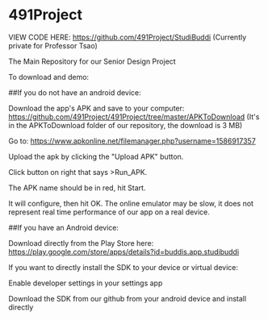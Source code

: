 # 491Project
VIEW CODE HERE: https://github.com/491Project/StudiBuddi
(Currently private for Professor Tsao)

The Main Repository for our Senior Design Project


To download and demo:

##If you do not have an android device:

Download the app's APK and save to your computer: https://github.com/491Project/491Project/tree/master/APKToDownload
(It's in the APKToDownload folder of our repository, the download is 3 MB)

Go to: https://www.apkonline.net/filemanager.php?username=1586917357

Upload the apk by clicking the "Upload APK" button.

Click button on right that says >Run_APK.

The APK name should be in red, hit Start.

It will configure, then hit OK.
The online emulator may be slow, it does not represent real time performance of our app on a real device.


##If you have an Android device:

Download directly from the Play Store here:
https://play.google.com/store/apps/details?id=buddis.app.studibuddi

If you want to directly install the SDK to your device or virtual device: 

Enable developer settings in your settings app

Download the SDK from our github from your android device and install directly
